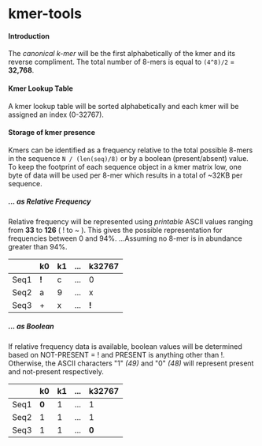 # kmer-tools

#### Introduction
The *canonical k-mer* will be the first alphabetically of the kmer and its reverse compliment.
The total number of 8-mers is equal to `(4^8)/2` = **32,768**.

#### Kmer Lookup Table
A kmer lookup table will be sorted alphabetically and each kmer will be assigned an index (0-32767). 

#### Storage of kmer presence
Kmers can be identified as a frequency relative to the total possible 8-mers in the sequence `N / (len(seq)/8)` or by a boolean (present/absent) value.  To keep the footprint of each sequence object in a kmer matrix low, one byte of data will be used per 8-mer which results in a total of ~32KB per sequence.

##### ... as Relative Frequency
Relative frequency will be represented using *printable* ASCII values ranging from **33** to **126** ( ! to ~ ).
This gives the possible representation for frequencies between 0 and 94%. ...Assuming no 8-mer is in abundance greater than 94%.

|      | k0 | k1 | ... | k32767 |
|------|----|----|-----|--------|
| Seq1 | **!**  | c  | ... | 0      |
| Seq2 | a  | 9  | ... | x      |
| Seq3 | +  | x  | ... | **!**      |

##### ... as Boolean
If relative frequency data is available, boolean values will be determined based on NOT-PRESENT = ! and PRESENT is anything other than !.  Otherwise, the ASCII characters "1" *(49)* and "0" *(48)* will represent present and not-present respectively.

|      | k0 | k1 | ... | k32767 |
|------|----|----|-----|--------|
| Seq1 | **0**  | 1  | ... | 1      |
| Seq2 | 1  | 1  | ... | 1      |
| Seq3 | 1  | 1  | ... | **0**      |


